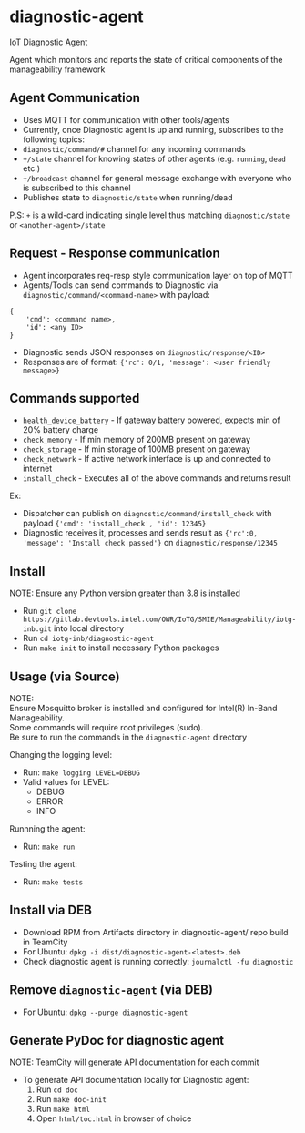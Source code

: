 # diagnostic-agent

IoT Diagnostic Agent

Agent which monitors and reports the state of critical components of the  manageability framework

## Agent Communication 

- Uses MQTT for communication with other tools/agents
- Currently, once Diagnostic agent is up and running, subscribes to the following topics:
 - `diagnostic/command/#` channel for any incoming commands 
 - `+/state` channel for knowing states of other agents (e.g. `running`, `dead` etc.)
 - `+/broadcast` channel for general message exchange with everyone who is subscribed to this channel
- Publishes state to `diagnostic/state` when running/dead
 
P.S: `+` is a wild-card indicating single level thus matching `diagnostic/state` or `<another-agent>/state`

## Request - Response communication

- Agent incorporates req-resp style communication layer on top of MQTT
- Agents/Tools can send commands to Diagnostic via `diagnostic/command/<command-name>` with payload:
```
{
	'cmd': <command name>,
	'id': <any ID>
}
```
- Diagnostic sends JSON responses on `diagnostic/response/<ID>`
- Responses are of format: `{'rc': 0/1, 'message': <user friendly message>}`

## Commands supported

- `health_device_battery` - If gateway battery powered, expects min of 20% battery charge
- `check_memory` - If min memory of 200MB present on gateway
- `check_storage` - If min storage of 100MB present on gateway
- `check_network` - If active network interface is up and connected to internet
- `install_check` - Executes all of the above commands and returns result

Ex: 
- Dispatcher can publish on `diagnostic/command/install_check` with payload `{'cmd': 'install_check', 'id': 12345}`
- Diagnostic receives it, processes and sends result as `{'rc':0, 'message': 'Install check passed'}` on `diagnostic/response/12345`

## Install 
NOTE: Ensure any Python version greater than 3.8 is installed

- Run `git clone https://gitlab.devtools.intel.com/OWR/IoTG/SMIE/Manageability/iotg-inb.git` into local directory
- Run `cd iotg-inb/diagnostic-agent`
- Run `make init` to install necessary Python packages

## Usage (via Source)
NOTE:  
Ensure Mosquitto broker is installed and configured for Intel(R) In-Band Manageability.  
Some commands will require root privileges (sudo).  
Be sure to run the commands in the `diagnostic-agent` directory

Changing the logging level:

- Run: `make logging LEVEL=DEBUG`
- Valid values for LEVEL:
  - DEBUG
  - ERROR
  - INFO

Runnning the agent:

- Run: `make run`

Testing the agent:

- Run: `make tests`

## Install via DEB

- Download RPM from Artifacts directory in diagnostic-agent/ repo build in TeamCity
- For Ubuntu: `dpkg -i dist/diagnostic-agent-<latest>.deb`
- Check diagnostic agent is running correctly: `journalctl -fu diagnostic`

## Remove `diagnostic-agent` (via DEB)

- For Ubuntu: `dpkg --purge diagnostic-agent`

## Generate PyDoc for diagnostic agent
NOTE: TeamCity will generate API documentation for each commit

- To generate API documentation locally for Diagnostic agent:
  1. Run `cd doc`
  2. Run `make doc-init`
  3. Run `make html`
  4. Open `html/toc.html` in browser of choice
